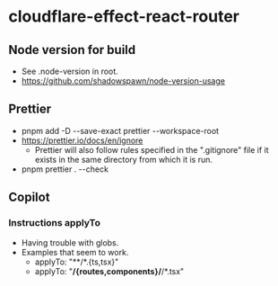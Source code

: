 # cloudflare-effect-react-router

## Node version for build

- See .node-version in root.
- https://github.com/shadowspawn/node-version-usage

## Prettier

- pnpm add -D --save-exact prettier --workspace-root
- https://prettier.io/docs/en/ignore
  - Prettier will also follow rules specified in the ".gitignore" file if it exists in the same directory from which it is run.
- pnpm prettier . --check

## Copilot

### Instructions applyTo

- Having trouble with globs.
- Examples that seem to work.
  - applyTo: "**/*.{ts,tsx}"
  - applyTo: "**/{routes,components}/**/*.tsx"

